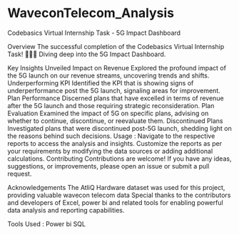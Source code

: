 # WaveconTelecom_Analysis

Codebasics Virtual Internship Task - 5G Impact Dashboard

Overview
The successful completion of the Codebasics Virtual Internship Task! 🎉👨‍💻 Diving deep into the 5G Impact Dashboard.

Key Insights Unveiled
Impact on Revenue
Explored the profound impact of the 5G launch on our revenue streams, uncovering trends and shifts.
Underperforming KPI
Identified the KPI that is showing signs of underperformance post the 5G launch, signaling areas for improvement.
Plan Performance
Discerned plans that have excelled in terms of revenue after the 5G launch and those requiring strategic reconsideration.
Plan Evaluation
Examined the impact of 5G on specific plans, advising on whether to continue, discontinue, or reevaluate them.
Discontinued Plans
Investigated plans that were discontinued post-5G launch, shedding light on the reasons behind such decisions.
Usage :
Navigate to the respective reports to access the analysis and insights.
Customize the reports as per your requirements by modifying the data sources or adding additional calculations.
Contributing
Contributions are welcome! If you have any ideas, suggestions, or improvements, please open an issue or submit a pull request.

Acknowledgements
The AtliQ Hardware dataset was used for this project, providing valuable wavecon telecom data Special thanks to the contributors and developers of Excel, power bi and related tools for enabling powerful data analysis and reporting capabilities.

Tools Used :
Power bi
SQL




